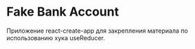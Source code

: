 # Fake Bank Account

Приложение react-create-app для закрепления материала по использованию хука useReducer.